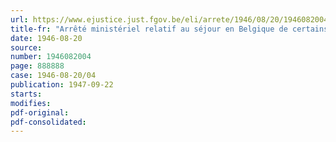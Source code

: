 ```yaml
---
url: https://www.ejustice.just.fgov.be/eli/arrete/1946/08/20/1946082004/justel
title-fr: "Arrêté ministériel relatif au séjour en Belgique de certains étrangers privilégiés"
date: 1946-08-20
source:
number: 1946082004
page: 888888
case: 1946-08-20/04
publication: 1947-09-22
starts:
modifies:
pdf-original:
pdf-consolidated:
---
```


